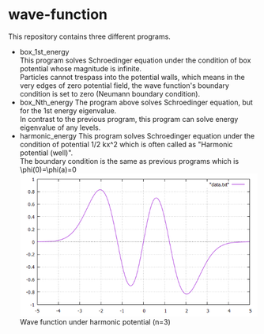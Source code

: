 # wave-function
This repository contains three different programs.  
* box_1st_energy  
This program solves Schroedinger equation under the condition of box potential whose magnitude is infinite.  
Particles cannot trespass into the potential walls, which means in the very edges of zero potential field, the wave function's boundary condition is set to zero (Neumann boundary condition).
* box_Nth_energy
The program above solves Schroedinger equation, but for the 1st energy eigenvalue.  
In contrast to the previous program, this program can solve energy eigenvalue of any levels.
* harmonic_energy
This program solves Schroedinger equation under the condition of potential 1/2 kx^2 which is often called as "Harmonic potential (well)".  
The boundary condition is the same as previous programs which is \phi(0)=\phi(a)=0
![Wave function under harmonic potential (n=3)](https://raw.githubusercontent.com/StellaContrail/wave-function/master/harmonic_energy/harmonic_3rd.png)  
Wave function under harmonic potential (n=3)
